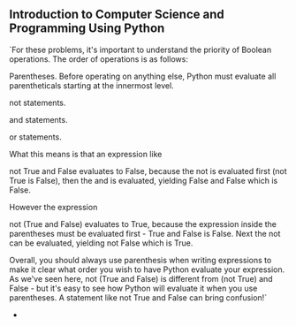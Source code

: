 ## Introduction to Computer Science and Programming Using Python


`For these problems, it's important to understand the priority of Boolean operations. The order of operations is as follows:

Parentheses. Before operating on anything else, Python must evaluate all parentheticals starting at the innermost level.

not statements.

and statements.

or statements.

What this means is that an expression like

not True and False
evaluates to False, because the not is evaluated first (not True is False), then the and is evaluated, yielding False and False which is False.

However the expression

not (True and False)
evaluates to True, because the expression inside the parentheses must be evaluated first - True and False is False. Next the not can be evaluated, yielding not False which is True.

Overall, you should always use parenthesis when writing expressions to make it clear what order you wish to have Python evaluate your expression. As we've seen here, not (True and False) is different from (not True) and False - but it's easy to see how Python will evaluate it when you use parentheses. A statement like not True and False can bring confusion!`

* 
